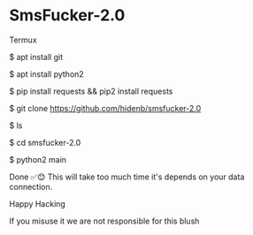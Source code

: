 # SmsFucker-2.0
Termux

$ apt install git 

$ apt install python2 

$ pip install requests && pip2 install requests

$ git clone https://github.com/hidenb/smsfucker-2.0

$ ls

$ cd smsfucker-2.0

$ python2 main

 Done ✅😊
This will take too much time it's depends on your data connection.

Happy Hacking

If you misuse it we are not responsible for this blush
